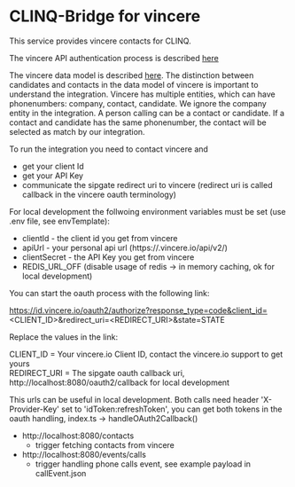 # CLINQ-Bridge for vincere

This service provides vincere contacts for CLINQ.

The vincere API authentication process is described [here](https://api.vincere.io/#section/Step-by-Step-Vincere-API-Authentication-Process) 

The vincere data model is described [here](https://api.vincere.io/#section/Vincere-Data-Model-Concept).
The distinction between candidates and contacts in the data model of vincere is important to understand the integration. 
Vincere has multiple entities, which can have phonenumbers: company, contact, candidate. We ignore the company entity in 
the integration. A person calling can be a contact or candidate. If a contact and candidate has the same phonenumber, the contact 
will be selected as match by our integration. 


To run the integration you need to contact vincere and 
* get your client Id
* get your API Key
* communicate the sipgate redirect uri to vincere (redirect uri is called callback in the vincere oauth terminology)

For local development the follwoing environment variables must be set (use .env file, see envTemplate):
* clientId - the client id you get from vincere
* apiUrl - your personal api url (https://<your-domain>.vincere.io/api/v2/)
* clientSecret - the API Key you get from vincere
* REDIS_URL_OFF (disable usage of redis -> in memory caching, ok for local development)

You can start the oauth process with the following link:

https://id.vincere.io/oauth2/authorize?response_type=code&client_id=<CLIENT_ID>&redirect_uri=<REDIRECT_URI>&state=STATE

Replace the values in the link:

CLIENT_ID = Your vincere.io Client ID, contact the vincere.io support to get yours  
REDIRECT_URI = The sipgate oauth callback uri, http://localhost:8080/oauth2/callback for local development


This urls can be useful in local development.
Both calls need header 'X-Provider-Key' set to 'idToken:refreshToken',
you can get both tokens in the oauth handling, index.ts -> handleOAuth2Callback()

* http://localhost:8080/contacts 
  * trigger fetching contacts from vincere
* http://localhost:8080/events/calls 
  * trigger handling phone calls event, see example payload in callEvent.json




